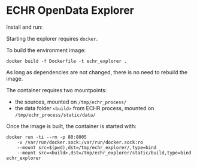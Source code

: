 # ECHR OpenData Explorer

Install and run:

Starting the explorer requires ```docker```.

To build the environment image:
```
docker build -f Dockerfile -t echr_explorer .
```
As long as dependencies are not changed, there is no need to rebuild the image.

The container requires two mountpoints:
- the sources, mounted on `/tmp/echr_process/`
- the data folder `<build>` from ECHR process, mounted on `/tmp/echr_process/static/data/`

Once the image is built, the container is started with:
```
docker run -ti --rm -p 80:8005
    -v /var/run/docker.sock:/var/run/docker.sock:ro
    --mount src=$(pwd),dst=/tmp/echr_explorer/,type=bind 
    --mount src=<build>,dst=/tmp/echr_explorer/static/build,type=bind echr_explorer
```
